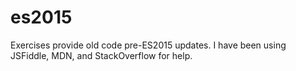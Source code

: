 # es2015
Exercises provide old code pre-ES2015 updates. 
I have been using JSFiddle, MDN, and StackOverflow for help.
